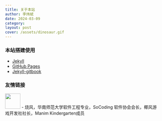 ```yaml
---
title: 关于本站
author: 李炜斌
date: 2024-03-09
category: 
layout: post
cover: /assets/dinosaur.gif
---
```


### 本站搭建使用
- [Jekyll](https://jekyll.com/)
- [GitHub Pages](https://docs.github.com/zh/pages)
- [Jekyll-gitbook](https://github.com/sighingnow/jekyll-gitbook)

### 友情链接
[<img src="https://shao.fun/images/logo.svg" class="floatpic" width="50" height="50">](https://shao.fun/) - 烧风，华南师范大学软件工程专业，SoCoding 软件协会会长，椰风游戏开发社社长，Manim Kindergarten成员
